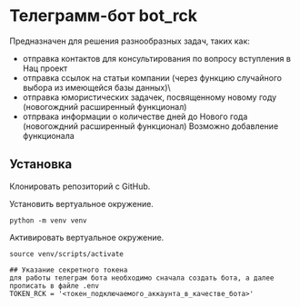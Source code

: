 # Телеграмм-бот bot_rck
Предназначен для решения разнообразных задач, таких как:
 - отправка контактов для консультирования по вопросу вступления в Нац проект
 - отправка ссылок на статьи компании (через функцию случайного выбора из имеющейся базы данных)\
 - отправка юмористических задачек, посвященному новому году (новогождний расширенный функционал)
 - отпрвака информации о количестве дней до Нового года (новогождний расширенный функционал)
Возможно добавление функционала

## Установка

Клонировать репозиторий с GitHub.

Установить вертуальное окружение.
```
python -m venv venv
```

Активировать вертуальное окружение.
```
source venv/scripts/activate

## Указание секретного токена
для работы телеграм бота необходимо сначала создать бота, а далее прописать в файле .env
TOKEN_RCK = '<токен_подключаемого_аккаунта_в_качестве_бота>'
